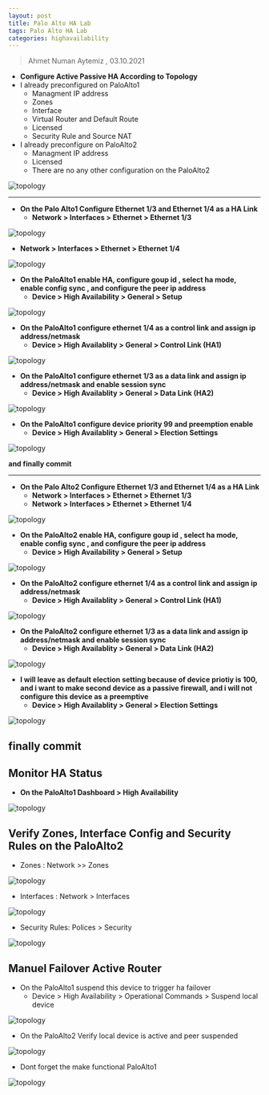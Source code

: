 ```yaml
---
layout: post
title: Palo Alto HA Lab
tags: Palo Alto HA Lab
categories: highavailability
---
```


> Ahmet Numan Aytemiz , 03.10.2021

- **Configure Active Passive HA According to Topology**
- I already preconfigured on PaloAlto1
  - Managment IP address
  - Zones
  - Interface
  - Virtual Router and Default Route
  - Licensed
  - Security Rule and Source NAT 
- I already preconfigure on PaloAlto2
  - Managment IP address
  - Licensed
  - There are no any other configuration on the PaloAlto2

![topology](/img/pa_ha_lab.PNG)


---

- **On the Palo Alto1 Configure Ethernet 1/3 and Ethernet 1/4 as a HA Link**
  - **Network > Interfaces > Ethernet > Ethernet 1/3**

![topology](/img/pa1_ethernet13.PNG)

  - **Network > Interfaces > Ethernet > Ethernet 1/4**

![topology](/img/pa_ethernet14.PNG)

- **On the PaloAlto1 enable HA, configure goup id , select ha mode, enable config sync , and configure the peer ip address**
  - **Device > High Availability > General > Setup**

![topology](/img/ha_setup.PNG)

- **On the PaloAlto1 configure ethernet 1/4 as a control link and assign ip address/netmask**
  - **Device > High Availablity > General > Control Link (HA1)**

![topology](/img/control_link.PNG)

- **On the PaloAlto1 configure ethernet 1/3 as a data link and assign ip address/netmask and enable session sync**
  - **Device > High Availablity > General > Data Link (HA2)**

![topology](/img/data_link.PNG)

- **On the PaloAlto1 configure device priority 99 and preemption enable**
  - **Device > High Availablity > General > Election Settings**

![topology](/img/prio.PNG)

**and finally commit**

---

- **On the Palo Alto2 Configure Ethernet 1/3 and Ethernet 1/4 as a HA Link**
  - **Network > Interfaces > Ethernet > Ethernet 1/3**
  - **Network > Interfaces > Ethernet > Ethernet 1/4**

![topology](/img/pa2_ha.PNG)

- **On the PaloAlto2 enable HA, configure goup id , select ha mode, enable config sync , and configure the peer ip address**
  - **Device > High Availability > General > Setup**

![topology](/img/pa2_setup.PNG)

- **On the PaloAlto2 configure ethernet 1/4 as a control link and assign ip address/netmask**
  - **Device > High Availablity > General > Control Link (HA1)**

![topology](/img/pa2_e14.PNG)

- **On the PaloAlto2 configure ethernet 1/3 as a data link and assign ip address/netmask and enable session sync**
  - **Device > High Availablity > General > Data Link (HA2)**

![topology](/img/pa2_e13.PNG)

- **I will leave as default election setting because of device priotiy is 100, and i want to make second device as a passive firewall, and i will not configure this device as a preemptive**
  - **Device > High Availablity > General > Election Settings**

![topology](/img/elect2.PNG)


**finally commit**
---

## Monitor HA Status

- **On the PaloAlto1 Dashboard > High Availability**

![topology](/img/ha_status.PNG)

## Verify Zones, Interface Config and Security Rules on the PaloAlto2

- Zones : Network >> Zones

![topology](/img/zones2.PNG)

- Interfaces : Network > Interfaces

![topology](/img/interfaces2.PNG)

- Security Rules: Polices > Security

![topology](/img/security2.PNG)


## Manuel Failover Active Router

- On the PaloAlto1 suspend this device to trigger ha failover
  - Device > High Availability > Operational Commands > Suspend local device

![topology](/img/suspend.PNG)

- On the PaloAlto2 Verify local device is active and peer suspended

![topology](/img/suspend2.PNG)

- Dont forget the make functional PaloAlto1

![topology](/img/functional.PNG)




